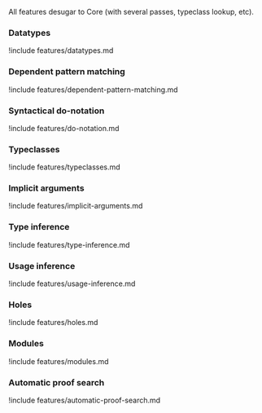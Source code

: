 All features desugar to Core (with several passes, typeclass lookup, etc).

### Datatypes

!include features/datatypes.md

### Dependent pattern matching

!include features/dependent-pattern-matching.md

### Syntactical do-notation

!include features/do-notation.md

### Typeclasses

!include features/typeclasses.md

### Implicit arguments

!include features/implicit-arguments.md

### Type inference

!include features/type-inference.md

### Usage inference

!include features/usage-inference.md

### Holes

!include features/holes.md

### Modules

!include features/modules.md

### Automatic proof search

!include features/automatic-proof-search.md
